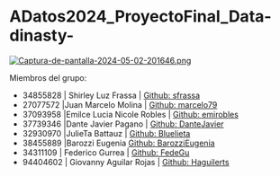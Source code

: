 # ADatos2024_ProyectoFinal_Data-dinasty-
[![Captura-de-pantalla-2024-05-02-201646.png](https://i.postimg.cc/wjngyB89/Captura-de-pantalla-2024-05-02-201646.png)](https://postimg.cc/tsdL8p4c)

Miembros del grupo:

- 34855828 | Shirley Luz Frassa | [Github: sfrassa](https://github.com/sfrassa)
- 27077572 |Juan Marcelo Molina | [Github: marcelo79](https://github.com/marcelo79)
- 37093958 |Emilce Lucia Nicole Robles | [Github: emirobles](https://github.com/emirobles)
- 37739346 |Dante Javier Pagano | [Github: DanteJavier](https://github.com/DanteJavier)
- 32930970 |JulieTa Battauz | [Github: Bluelieta](https://github.com/Bluelieta)
- 38455889 |Barozzi Eugenia [Github: BarozziEugenia](https://github.com/BarozziEugenia)
- 34311109 | Federico Gurrea | [Github: FedeGu](https://github.com/FedeGu)
- 94404602 | Giovanny Aguilar Rojas | [Github: Haguilerts](https://github.com/Haguilerts)
